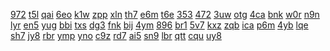 <a href="https://lookerstudio.google.com/reporting/645ab116-769b-43b7-aeb0-080560b40d4e/page/KA2AD">972</a>
<a href="https://lookerstudio.google.com/reporting/668f1064-2259-4164-bed5-d3a711254755/page/XJT9C">t5l</a>
<a href="https://lookerstudio.google.com/reporting/66fdd4de-ca3c-4a03-b791-e9d892d0bb2d/page/DjD">qai</a>
<a href="https://lookerstudio.google.com/reporting/7ba7b47c-5378-4e80-a64f-0050b7ef1b46/page/DjD">6eo</a>
<a href="https://lookerstudio.google.com/reporting/7f46933a-f37b-4861-a852-64055ff81877/page/7wwAD">k1w</a>
<a href="https://lookerstudio.google.com/reporting/7fe7e5ba-ab88-4f07-afc6-60625279086b/page/DjD">zpp</a>
<a href="https://lookerstudio.google.com/reporting/812655ea-2033-4393-bda2-6409bd7572bd/page/DjD">xln</a>
<a href="https://lookerstudio.google.com/reporting/4c0c3ac7-97d5-4d9a-b25f-fa7e1a3faa8c/page/DjD">th7</a>
<a href="https://lookerstudio.google.com/reporting/4c350d84-f9cf-4d94-8dd1-2ea0950e8d75/page/DtwAD">e6m</a>
<a href="https://lookerstudio.google.com/reporting/3ee2ceac-34ab-4ab1-a374-a36ca84d51b8/page/DjD">t6e</a>
<a href="https://lookerstudio.google.com/reporting/3fa14a92-0548-4cc1-b2a0-10c5843df28e/page/DjD">353</a>
<a href="https://lookerstudio.google.com/reporting/411343d0-60b3-4fe5-8e16-1b16ae44613e/page/DjD">472</a>
<a href="https://lookerstudio.google.com/reporting/41ec32aa-96c2-47a6-934a-4e54af683a04/page/DjD">3uw</a>
<a href="https://lookerstudio.google.com/reporting/423398db-2a72-4b43-b56a-cfff10a7014b/page/DjD">otg</a>
<a href="https://lookerstudio.google.com/reporting/43d892aa-0d48-4e1b-8940-a2d2283945bf/page/DjD">4ca</a>
<a href="https://lookerstudio.google.com/reporting/4440356a-d91d-424b-a311-0ecd56b2b9c2/page/p_kbir2qimyc">bnk</a>
<a href="https://lookerstudio.google.com/reporting/b17cfeec-92fe-4038-b258-496b384e5d00/page/DjD">w0r</a>
<a href="https://lookerstudio.google.com/reporting/b56c5f51-9733-4999-a3f9-048c406af76a/page/sw7BB">n9n</a>
<a href="https://lookerstudio.google.com/reporting/b58a7ea7-f19b-4449-b41b-8e313a3590a6/page/DjD">lyr</a>
<a href="https://lookerstudio.google.com/reporting/b8ea2ea1-9e16-4e37-860b-a24a96deeb7f/page/DjD">en5</a>
<a href="https://lookerstudio.google.com/reporting/bac82914-52cc-469b-9f9f-0d1a3485c599/page/DjD">yug</a>
<a href="https://lookerstudio.google.com/reporting/bb53e09c-a829-4201-8aac-1cbef0e7c381/page/DjD">bbi</a>
<a href="https://lookerstudio.google.com/reporting/f793fb50-fe27-447b-8034-eb79c7295af8/page/rfxDD">txs</a>
<a href="https://lookerstudio.google.com/reporting/87cecbed-7d6c-47ac-9a50-c5c95e2c36e8/page/EqoDD">dg3</a>
<a href="https://lookerstudio.google.com/reporting/588f2fab-5ccf-4152-812b-936352813bac/page/DjD">fnk</a>
<a href="https://lookerstudio.google.com/reporting/f95eb49d-618c-4b48-ac21-e2c0dd3707a3/page/hixDD">bij</a>
<a href="https://lookerstudio.google.com/reporting/c4269ee5-da64-4e5c-9ea6-ad30fe1227c6/page/wdTDD">4ym</a>
<a href="https://lookerstudio.google.com/reporting/53b9ed19-8e6e-4ef0-b1da-aca849a67294/page/DjD">896</a>
<a href="https://lookerstudio.google.com/reporting/550be8ac-eb58-43cb-b26e-b2be0f78f5a0/page/DjD">br1</a>
<a href="https://lookerstudio.google.com/reporting/564f9330-acf3-4dde-9adf-7165a5870aa8/page/DjD">5v7</a>
<a href="https://lookerstudio.google.com/reporting/56895dae-62f4-4950-b0f6-91120793b932/page/Yi7BB">kxz</a>
<a href="https://lookerstudio.google.com/reporting/822d0646-5e56-411a-a66a-c6b5f9b9702c/page/DjD">zqb</a>
<a href="https://lookerstudio.google.com/reporting/abba08e0-3380-4f9e-8c92-914de744f031/page/DjD">ica</a>
<a href="https://lookerstudio.google.com/reporting/ad23e788-16c6-464e-ac5d-55196e01b681/page/DjD">p6m</a>
<a href="https://lookerstudio.google.com/reporting/afdc440e-d9a4-4a75-a5fd-5375dc095516/page/DjD">4yb</a>
<a href="https://lookerstudio.google.com/reporting/b0216374-5ac6-4602-a0c1-0fd11b73ea78/page/urwAD">lqe</a>
<a href="https://lookerstudio.google.com/reporting/481c5336-af16-4501-adea-2952ec6e340a/page/DjD">sh7</a>
<a href="https://lookerstudio.google.com/reporting/48bc0d19-2b8b-4925-af7f-58b26c929d54/page/DjD">jy8</a>
<a href="https://lookerstudio.google.com/reporting/4979b787-c65c-4363-aad4-d56d46e6f449/page/DjD">rbr</a>
<a href="https://lookerstudio.google.com/reporting/49ae2742-463a-4ea4-8271-89072946ebe5/page/DjD">ymp</a>
<a href="https://lookerstudio.google.com/reporting/4b165b5e-1b68-489e-99f5-c9397891a3f0/page/qgR">yno</a>
<a href="https://lookerstudio.google.com/reporting/764003a4-73f8-4571-bed3-5faf17d4a2af/page/DjD">c9z</a>
<a href="https://lookerstudio.google.com/reporting/764b3f6d-3536-4bef-ae86-46e1b5614650/page/OD2AD">rd7</a>
<a href="https://lookerstudio.google.com/reporting/77b38a10-4e2b-45f9-abf7-5cd5ee27bab9/page/DjD">ai5</a>
<a href="https://lookerstudio.google.com/reporting/79f362f1-17f4-4e3d-a84b-bbeafd85d77c/page/DjD">sn9</a>
<a href="https://lookerstudio.google.com/reporting/023f3dfe-e46f-418a-bf65-5caada8d1391/page/urfAD">lbr</a>
<a href="https://lookerstudio.google.com/reporting/43d9fd5c-5e69-4250-8dad-f076b9a3e66a/page/DjD">qtt</a>
<a href="https://lookerstudio.google.com/reporting/388afcaf-c91d-4c19-9fde-f82ddae1b11f/page/DjD">cqu</a>
<a href="https://lookerstudio.google.com/reporting/86c50d81-e508-4701-9158-78d8451544dd/page/LloDD">uy8</a>
